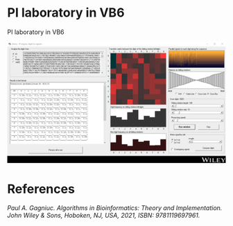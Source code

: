 # PI laboratory in VB6
PI laboratory in VB6

![screenshot](https://github.com/Gagniuc/PI-laboratory-in-VB6/blob/main/screenshot/PI%20engine%20(3).gif)

# References

<i>Paul A. Gagniuc. Algorithms in Bioinformatics: Theory and Implementation. John Wiley & Sons, Hoboken, NJ, USA, 2021, ISBN: 9781119697961.</i>
